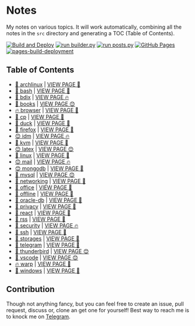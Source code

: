 # Notes

My notes on various topics. It will work automatically, combining all the notes in the `src` directory and generating a TOC (Table of Contents).

[![Build and Deploy](https://github.com/SharafatKarim/notes/actions/workflows/action.yml/badge.svg)](https://github.com/SharafatKarim/notes/actions/workflows/action.yml)
[![run builder.py](https://github.com/SharafatKarim/notes/actions/workflows/action.yml/badge.svg)](https://github.com/SharafatKarim/notes/actions/workflows/action.yml)
[![run posts.py](https://github.com/SharafatKarim/notes/actions/workflows/posts.yml/badge.svg)](https://github.com/SharafatKarim/notes/actions/workflows/posts.yml)
[![GitHub Pages](https://github.com/SharafatKarim/notes/actions/workflows/gh-pages.yml/badge.svg)](https://github.com/SharafatKarim/notes/actions/workflows/gh-pages.yml)
[![pages-build-deployment](https://github.com/SharafatKarim/notes/actions/workflows/pages/pages-build-deployment/badge.svg)](https://github.com/SharafatKarim/notes/actions/workflows/pages/pages-build-deployment)


## Table of Contents

- [🎸 archlinux](src/archlinux.md) | <a href='https://sharafat.is-a.dev/notes/archlinux' target='_blank'>VIEW PAGE 🍕</a>
- [👾 bash](src/bash.md) | <a href='https://sharafat.is-a.dev/notes/bash' target='_blank'>VIEW PAGE 🤖</a>
- [🌟 bdix](src/bdix.md) | <a href='https://sharafat.is-a.dev/notes/bdix' target='_blank'>VIEW PAGE 🔥</a>
- [🤖 books](src/books.md) | <a href='https://sharafat.is-a.dev/notes/books' target='_blank'>VIEW PAGE 😊</a>
- [🔥 browser](src/browser.md) | <a href='https://sharafat.is-a.dev/notes/browser' target='_blank'>VIEW PAGE 🍕</a>
- [🌈 cp](src/cp.md) | <a href='https://sharafat.is-a.dev/notes/cp' target='_blank'>VIEW PAGE 🚀</a>
- [🌟 duck](src/duck.md) | <a href='https://sharafat.is-a.dev/notes/duck' target='_blank'>VIEW PAGE 🌟</a>
- [👾 firefox](src/firefox.md) | <a href='https://sharafat.is-a.dev/notes/firefox' target='_blank'>VIEW PAGE 🎸</a>
- [😊 idm](src/idm.md) | <a href='https://sharafat.is-a.dev/notes/idm' target='_blank'>VIEW PAGE 🔥</a>
- [👾 kvm](src/kvm.md) | <a href='https://sharafat.is-a.dev/notes/kvm' target='_blank'>VIEW PAGE 🚀</a>
- [😊 latex](src/latex.md) | <a href='https://sharafat.is-a.dev/notes/latex' target='_blank'>VIEW PAGE 😊</a>
- [🌈 linux](src/linux.md) | <a href='https://sharafat.is-a.dev/notes/linux' target='_blank'>VIEW PAGE 🎉</a>
- [😊 mail](src/mail.md) | <a href='https://sharafat.is-a.dev/notes/mail' target='_blank'>VIEW PAGE 🔥</a>
- [😊 mongodb](src/mongodb.md) | <a href='https://sharafat.is-a.dev/notes/mongodb' target='_blank'>VIEW PAGE 🌈</a>
- [🍕 mysql](src/mysql.md) | <a href='https://sharafat.is-a.dev/notes/mysql' target='_blank'>VIEW PAGE 😊</a>
- [🌟 networking](src/networking.md) | <a href='https://sharafat.is-a.dev/notes/networking' target='_blank'>VIEW PAGE 🍕</a>
- [🌟 office](src/office.md) | <a href='https://sharafat.is-a.dev/notes/office' target='_blank'>VIEW PAGE 👾</a>
- [🚀 offline](src/offline.md) | <a href='https://sharafat.is-a.dev/notes/offline' target='_blank'>VIEW PAGE 🎸</a>
- [🍕 oracle-db](src/oracle-db.md) | <a href='https://sharafat.is-a.dev/notes/oracle-db' target='_blank'>VIEW PAGE 🍕</a>
- [🎉 privacy](src/privacy.md) | <a href='https://sharafat.is-a.dev/notes/privacy' target='_blank'>VIEW PAGE 🚀</a>
- [🚀 react](src/react.md) | <a href='https://sharafat.is-a.dev/notes/react' target='_blank'>VIEW PAGE 🌈</a>
- [🌟 rss](src/rss.md) | <a href='https://sharafat.is-a.dev/notes/rss' target='_blank'>VIEW PAGE 👾</a>
- [🌟 security](src/security.md) | <a href='https://sharafat.is-a.dev/notes/security' target='_blank'>VIEW PAGE 🔥</a>
- [🎸 ssh](src/ssh.md) | <a href='https://sharafat.is-a.dev/notes/ssh' target='_blank'>VIEW PAGE 🌈</a>
- [🚀 storages](src/storages.md) | <a href='https://sharafat.is-a.dev/notes/storages' target='_blank'>VIEW PAGE 🎉</a>
- [🎸 telegram](src/telegram.md) | <a href='https://sharafat.is-a.dev/notes/telegram' target='_blank'>VIEW PAGE 🌈</a>
- [🎉 thunderbird](src/thunderbird.md) | <a href='https://sharafat.is-a.dev/notes/thunderbird' target='_blank'>VIEW PAGE 😊</a>
- [👾 vscode](src/vscode.md) | <a href='https://sharafat.is-a.dev/notes/vscode' target='_blank'>VIEW PAGE 😊</a>
- [🔥 warp](src/warp.md) | <a href='https://sharafat.is-a.dev/notes/warp' target='_blank'>VIEW PAGE 👾</a>
- [🍕 windows](src/windows.md) | <a href='https://sharafat.is-a.dev/notes/windows' target='_blank'>VIEW PAGE 🍕</a>

## Contribution

Though not anything fancy, but you can feel free to create an issue, pull request, discuss or, clone an get one for yourself!
Best way to reach me is to knock me on [Telegram](https://t.me/SharafatKarim).

